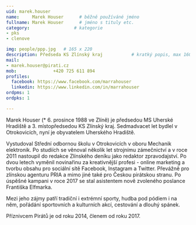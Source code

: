 ```yaml
---
uid: marek.houser
name:     Marek Houser  	# běžně používáné jméno
fullname: Marek Houser  	# jméno s tituly etc.
category:                 # kategorie
- pks
- clenove

img: people/ppp.jpg   # 165 x 220
description: Předseda KS Zlínský kraj         	# kratký popis, max 160 znaků
mail:
- marek.houser@pirati.cz
mob:			  +420 725 611 894
profiles:
  facebook: https://www.facebook.com/marrahouser
  linkedin: https://www.linkedin.com/in/marrahouser
ordpms: 1
ordpks: 1

---
```


Marek Houser (* 6. prosince 1988 ve Zlíně) je předsedou MS Uherské Hradiště a 3. místopředsedou KS Zlínský kraj. Sedmadvacet let bydlel v Otrokovicích, nyní je obyvatelem Uherského Hradiště.

Vystudoval Střední odbornou školu v Otrokovicích v oboru Mechanik elektronik. Po studiích se věnoval několik let strojnímu zámečnictví a v roce 2011 nastoupil do redakce Zlínského deníku jako redaktor zpravodajství. Po dvou letech vyměnil novinařinu za kreativnější profesi - online marketing a tvorbu obsahu pro sociální sítě Facebook, Instagram a Twitter. Převážně pro zlínskou agenturu PRIA a mimo jiné také pro Českou pirátskou stranu. Po úspěšné kampani v roce 2017 se stal asistentem nově zvoleného poslance Františka Elfmarka.

Mezi jeho zájmy patří tradiční i extrémní sporty, hudba pod pódiem i na něm, pořádání sportovních a kulturních akcí, cestování a dlouhý spánek.

Příznivcem Pirátů je od roku 2014, členem od roku 2017.
